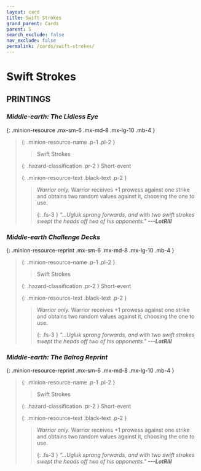 ```yaml
---
layout: card
title: Swift Strokes
grand_parent: Cards
parent: S
search_exclude: false
nav_exclude: false
permalink: /cards/swift-strokes/
---
```


# Swift Strokes


## PRINTINGS


### _Middle-earth: The Lidless Eye_

{: .minion-resource .mx-sm-6 .mx-md-8 .mx-lg-10 .mb-4 }
> {: .minion-resource-name .p-1 .pl-2 }
> > <div class="hazard-mp"></div>
> > <div class="card-name">Swift Strokes</div>
>
> {: .hazard-classification .pr-2 }
> Short-event
>
> {: .minion-resource-text .black-text .p-2 }
> > _Warrior only._ Warrior receives +1 prowess against one strike and obtains two random values against it, choosing the one to use.   
> > 
> > {: .fs-3 } 
> > _“...Ugluk sprang forwards, and with two swift strokes swept the heads off two of his opponents."_ ***---&#65279;LotRIII*** 
> 

### _Middle-earth Challenge Decks_

{: .minion-resource-reprint .mx-sm-6 .mx-md-8 .mx-lg-10 .mb-4 }
> {: .minion-resource-name .p-1 .pl-2 }
> > <div class="hazard-mp"></div>
> > <div class="card-name">Swift Strokes</div>
>
> {: .hazard-classification .pr-2 }
> Short-event
>
> {: .minion-resource-text .black-text .p-2 }
> > _Warrior only._ Warrior receives +1 prowess against one strike and obtains two random values against it, choosing the one to use.   
> > 
> > {: .fs-3 } 
> > _“...Ugluk sprang forwards, and with two swift strokes swept the heads off two of his opponents."_ ***---&#65279;LotRIII*** 
> 

### _Middle-earth: The Balrog Reprint_

{: .minion-resource-reprint .mx-sm-6 .mx-md-8 .mx-lg-10 .mb-4 }
> {: .minion-resource-name .p-1 .pl-2 }
> > <div class="hazard-mp"></div>
> > <div class="card-name">Swift Strokes</div>
>
> {: .hazard-classification .pr-2 }
> Short-event
>
> {: .minion-resource-text .black-text .p-2 }
> > _Warrior only._ Warrior receives +1 prowess against one strike and obtains two random values against it, choosing the one to use.   
> > 
> > {: .fs-3 } 
> > _“...Ugluk sprang forwards, and with two swift strokes swept the heads off two of his opponents."_ ***---&#65279;LotRIII*** 
> 
